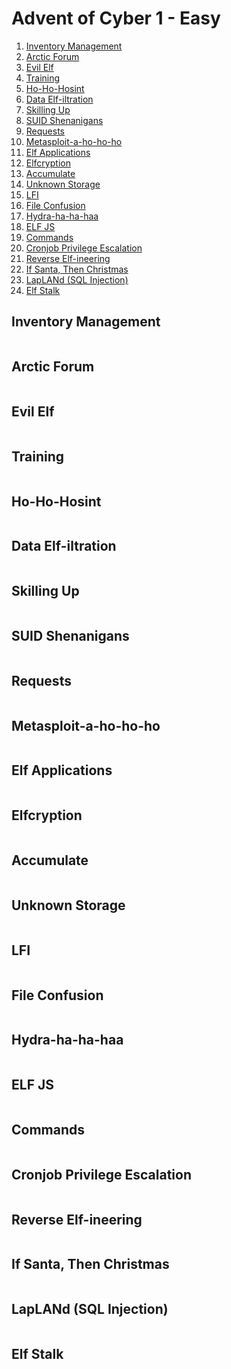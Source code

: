 # Advent of Cyber 1 - Easy

1. [Inventory Management](#inventory-management)
2. [Arctic Forum](#arctic-forum)
3. [Evil Elf](#evil-elf)
4. [Training](#training)
5. [Ho-Ho-Hosint](#ho-ho-hosint)
6. [Data Elf-iltration](#data-elf-iltration)
7. [Skilling Up](#skilling-up)
8. [SUID Shenanigans](#suid-shenanigans)
9. [Requests](#requests)
10. [Metasploit-a-ho-ho-ho](#metasploit-a-ho-ho-ho)
11. [Elf Applications](#elf-applications)
12. [Elfcryption](#elfcryption)
13. [Accumulate](#accumulate)
14. [Unknown Storage](#unknown-storage)
15. [LFI](#lfi)
16. [File Confusion](#file-confusion)
17. [Hydra-ha-ha-haa](#hydra-ha-ha-haa)
18. [ELF JS](#elf-js)
19. [Commands](#commands)
20. [Cronjob Privilege Escalation](#cronjob-privilege-escalation)
21. [Reverse Elf-ineering](#reverse-elf-ineering)
22. [If Santa, Then Christmas](#if-santa-then-christmas)
23. [LapLANd (SQL Injection)](#lapland-sql-injection)
24. [Elf Stalk](#elf-stalk)

## Inventory Management

```shell
```

## Arctic Forum

```shell
```

## Evil Elf

```shell
```

## Training

```shell
```

## Ho-Ho-Hosint

```shell
```

## Data Elf-iltration

```shell
```

## Skilling Up

```shell
```

## SUID Shenanigans

```shell
```

## Requests

```shell
```

## Metasploit-a-ho-ho-ho

```shell
```

## Elf Applications

```shell
```

## Elfcryption

```shell
```

## Accumulate

```shell
```

## Unknown Storage

```shell
```

## LFI

```shell
```

## File Confusion

```shell
```

## Hydra-ha-ha-haa

```shell
```

## ELF JS

```shell
```

## Commands

```shell
```

## Cronjob Privilege Escalation

```shell
```

## Reverse Elf-ineering

```shell
```

## If Santa, Then Christmas

```shell
```

## LapLANd (SQL Injection)

```shell
```

## Elf Stalk

```shell
```
